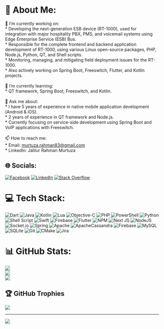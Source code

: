 # 💫 About Me:
🔭 I’m currently working on:<br>  * Developing the next-generation ESB device (RT-1000), used for integration with major hospitality PBX, PMS, and voicemail systems using Edge Enterprise Service (ESB) Bus.<br>  * Responsible for the complete frontend and backend application development of RT-1000, using various Linux open-source packages, PHP, Node.js, Python, QT, and Shell scripts.<br>  * Monitoring, managing, and mitigating field deployment issues for the RT-1000.<br>  * Also actively working on Spring Boot, Freeswitch, Flutter, and Kotlin projects.<br><br>🌱 I’m currently learning:<br>  * QT framework, Spring Boot, Freeswitch, and Kotlin.<br><br>💬 Ask me about:<br> * I have 5 years of experience in native mobile application development (Android & iOS).<br> * 2 years of experience in QT framework and Node.js.<br> * Currently focusing on service-side development using Spring Boot and VoIP applications with Freeswitch.<br><br>📫 How to reach me:<br> * Email: murtuza.rahman83@gmail.com<br> * LinkedIn: Jalilur Rahman Murtuza<br>


## 🌐 Socials:
[![Facebook](https://img.shields.io/badge/Facebook-%231877F2.svg?logo=Facebook&logoColor=white)](https://facebook.com/mdjalilurrahman.murtuza) [![LinkedIn](https://img.shields.io/badge/LinkedIn-%230077B5.svg?logo=linkedin&logoColor=white)](https://linkedin.com/in/jalilur-rahman-murtuza-585a2011b) [![Stack Overflow](https://img.shields.io/badge/-Stackoverflow-FE7A16?logo=stack-overflow&logoColor=white)](https://stackoverflow.com/users/3104229) 

# 💻 Tech Stack:
![Dart](https://img.shields.io/badge/dart-%230175C2.svg?style=for-the-badge&logo=dart&logoColor=white) ![Java](https://img.shields.io/badge/java-%23ED8B00.svg?style=for-the-badge&logo=openjdk&logoColor=white) ![Kotlin](https://img.shields.io/badge/kotlin-%237F52FF.svg?style=for-the-badge&logo=kotlin&logoColor=white) ![Lua](https://img.shields.io/badge/lua-%232C2D72.svg?style=for-the-badge&logo=lua&logoColor=white) ![Objective-C](https://img.shields.io/badge/OBJECTIVE--C-%233A95E3.svg?style=for-the-badge&logo=apple&logoColor=white) ![PHP](https://img.shields.io/badge/php-%23777BB4.svg?style=for-the-badge&logo=php&logoColor=white) ![PowerShell](https://img.shields.io/badge/PowerShell-%235391FE.svg?style=for-the-badge&logo=powershell&logoColor=white) ![Python](https://img.shields.io/badge/python-3670A0?style=for-the-badge&logo=python&logoColor=ffdd54) ![Shell Script](https://img.shields.io/badge/shell_script-%23121011.svg?style=for-the-badge&logo=gnu-bash&logoColor=white) ![Swift](https://img.shields.io/badge/swift-F54A2A?style=for-the-badge&logo=swift&logoColor=white) ![Firebase](https://img.shields.io/badge/firebase-%23039BE5.svg?style=for-the-badge&logo=firebase) ![Flutter](https://img.shields.io/badge/Flutter-%2302569B.svg?style=for-the-badge&logo=Flutter&logoColor=white) ![NPM](https://img.shields.io/badge/NPM-%23CB3837.svg?style=for-the-badge&logo=npm&logoColor=white) ![Next JS](https://img.shields.io/badge/Next-black?style=for-the-badge&logo=next.js&logoColor=white) ![NodeJS](https://img.shields.io/badge/node.js-6DA55F?style=for-the-badge&logo=node.js&logoColor=white) ![Socket.io](https://img.shields.io/badge/Socket.io-black?style=for-the-badge&logo=socket.io&badgeColor=010101) ![Spring](https://img.shields.io/badge/spring-%236DB33F.svg?style=for-the-badge&logo=spring&logoColor=white) ![Apache](https://img.shields.io/badge/apache-%23D42029.svg?style=for-the-badge&logo=apache&logoColor=white) ![ApacheCassandra](https://img.shields.io/badge/cassandra-%231287B1.svg?style=for-the-badge&logo=apache-cassandra&logoColor=white) ![Firebase](https://img.shields.io/badge/firebase-a08021?style=for-the-badge&logo=firebase&logoColor=ffcd34) ![MySQL](https://img.shields.io/badge/mysql-4479A1.svg?style=for-the-badge&logo=mysql&logoColor=white) ![SQLite](https://img.shields.io/badge/sqlite-%2307405e.svg?style=for-the-badge&logo=sqlite&logoColor=white) ![Git](https://img.shields.io/badge/git-%23F05033.svg?style=for-the-badge&logo=git&logoColor=white) ![CMake](https://img.shields.io/badge/CMake-%23008FBA.svg?style=for-the-badge&logo=cmake&logoColor=white) ![Jira](https://img.shields.io/badge/jira-%230A0FFF.svg?style=for-the-badge&logo=jira&logoColor=white)
# 📊 GitHub Stats:
![](https://github-readme-stats.vercel.app/api?username=Developer199239&theme=dark&hide_border=false&include_all_commits=false&count_private=true)<br/>
![](https://github-readme-streak-stats.herokuapp.com/?user=Developer199239&theme=dark&hide_border=false)<br/>
![](https://github-readme-stats.vercel.app/api/top-langs/?username=Developer199239&theme=dark&hide_border=false&include_all_commits=false&count_private=true&layout=compact)

## 🏆 GitHub Trophies
![](https://github-profile-trophy.vercel.app/?username=Developer199239&theme=radical&no-frame=false&no-bg=true&margin-w=4)

---
[![](https://visitcount.itsvg.in/api?id=Developer199239&icon=0&color=0)](https://visitcount.itsvg.in)

<!-- Proudly created with GPRM ( https://gprm.itsvg.in ) -->
